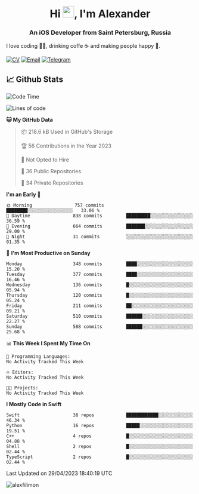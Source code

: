 <h1 align="center">Hi <img src="https://raw.githubusercontent.com/MartinHeinz/MartinHeinz/master/wave.gif" width="30px">, I'm Alexander</h1>
<h3 align="center">An iOS Developer from Saint Petersburg, Russia</h3>

I love coding 👨‍💻, drinking coffe ☕️ and making people happy 🎊.

[![CV](https://img.shields.io/badge/CV-Александр%20Филимонов-14b420)](http://alexfilimon.github.io/)
[![Email](https://img.shields.io/badge/Email-as.filimonov@mail.ru-f39f37)](mailto:as.filimonov@mail.ru)
[![Telegram](https://img.shields.io/badge/Telegram-alexfilimon-1686b1)](https://t.me/alexfilimon)

## 📈 Github Stats

<!--START_SECTION:waka-->
![Code Time](http://img.shields.io/badge/Code%20Time-0%20secs-blue)

![Lines of code](https://img.shields.io/badge/From%20Hello%20World%20I%27ve%20Written-1.4%20million%20lines%20of%20code-blue)

**🐱 My GitHub Data** 

> 📦 218.6 kB Used in GitHub's Storage 
 > 
> 🏆 56 Contributions in the Year 2023
 > 
> 🚫 Not Opted to Hire
 > 
> 📜 36 Public Repositories 
 > 
> 🔑 34 Private Repositories 
 > 
**I'm an Early 🐤** 

```text
🌞 Morning                757 commits         ████████░░░░░░░░░░░░░░░░░   33.06 % 
🌆 Daytime                838 commits         █████████░░░░░░░░░░░░░░░░   36.59 % 
🌃 Evening                664 commits         ███████░░░░░░░░░░░░░░░░░░   29.00 % 
🌙 Night                  31 commits          ░░░░░░░░░░░░░░░░░░░░░░░░░   01.35 % 
```
📅 **I'm Most Productive on Sunday** 

```text
Monday                   348 commits         ████░░░░░░░░░░░░░░░░░░░░░   15.20 % 
Tuesday                  377 commits         ████░░░░░░░░░░░░░░░░░░░░░   16.46 % 
Wednesday                136 commits         █░░░░░░░░░░░░░░░░░░░░░░░░   05.94 % 
Thursday                 120 commits         █░░░░░░░░░░░░░░░░░░░░░░░░   05.24 % 
Friday                   211 commits         ██░░░░░░░░░░░░░░░░░░░░░░░   09.21 % 
Saturday                 510 commits         ██████░░░░░░░░░░░░░░░░░░░   22.27 % 
Sunday                   588 commits         ██████░░░░░░░░░░░░░░░░░░░   25.68 % 
```


📊 **This Week I Spent My Time On** 

```text
💬 Programming Languages: 
No Activity Tracked This Week

🔥 Editors: 
No Activity Tracked This Week

🐱‍💻 Projects: 
No Activity Tracked This Week
```

**I Mostly Code in Swift** 

```text
Swift                    38 repos            ████████████░░░░░░░░░░░░░   46.34 % 
Python                   16 repos            █████░░░░░░░░░░░░░░░░░░░░   19.51 % 
C++                      4 repos             █░░░░░░░░░░░░░░░░░░░░░░░░   04.88 % 
Shell                    2 repos             █░░░░░░░░░░░░░░░░░░░░░░░░   02.44 % 
TypeScript               2 repos             █░░░░░░░░░░░░░░░░░░░░░░░░   02.44 % 
```




 Last Updated on 29/04/2023 18:40:19 UTC
<!--END_SECTION:waka-->

<img align="center" src="https://github-readme-stats.vercel.app/api?username=alexfilimon&show_icons=true" alt="alexfilimon" />
